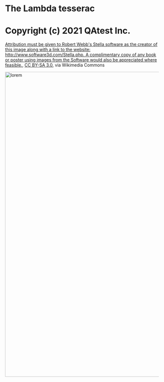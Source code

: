 # The Lambda tesserac

# Copyright (c) 2021 QAtest Inc.

  <!DOCTYPE HTML>
<html>
 <head>
  <meta charset="utf-8">
<a href="https://commons.wikimedia.org/wiki/File:Schlegel_wireframe_8-cell.png">Attribution must be given to Robert Webb&#039;s Stella software as the creator of this image along with a link to the website: http://www.software3d.com/Stella.php. A complimentary copy of any book or poster using images from the Software would also be appreciated where feasible.</a>, <a href="https://creativecommons.org/licenses/by-sa/3.0">CC BY-SA 3.0</a>, via Wikimedia Commons
   </head>
 <body> 

  <p><a href="index.html"><img src="https://upload.wikimedia.org/wikipedia/commons/a/a2/Schlegel_wireframe_8-cell.png" 
  width="1000" height="1000" alt="lorem"></a>
  </p>

 </body>
</html>
